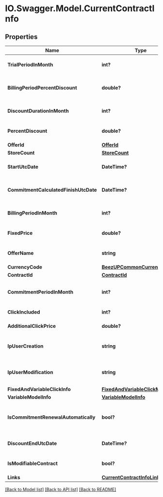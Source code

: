 # IO.Swagger.Model.CurrentContractInfo
## Properties

Name | Type | Description | Notes
------------ | ------------- | ------------- | -------------
**TrialPeriodInMonth** | **int?** | The trial period in month | [optional] 
**BillingPeriodPercentDiscount** | **double?** | The percent discount related to the billing period | [optional] 
**DiscountDurationInMonth** | **int?** | The discount duration in month | [optional] 
**PercentDiscount** | **double?** | The percent of the discount | [optional] 
**OfferId** | [**OfferId**](OfferId.md) |  | [optional] 
**StoreCount** | [**StoreCount**](StoreCount.md) |  | [optional] 
**StartUtcDate** | **DateTime?** | The start date of your contract | [optional] 
**CommitmentCalculatedFinishUtcDate** | **DateTime?** | The calculated end date of commitment | [optional] 
**BillingPeriodInMonth** | **int?** | The billing period in month | [optional] 
**FixedPrice** | **double?** | The fixed price of your contract | [optional] 
**OfferName** | **string** | The offer name based on /offers | [optional] 
**CurrencyCode** | [**BeezUPCommonCurrencyCode**](BeezUPCommonCurrencyCode.md) |  | [optional] 
**ContractId** | [**ContractId**](ContractId.md) |  | [optional] 
**CommitmentPeriodInMonth** | **int?** | The commitment period in month | [optional] 
**ClickIncluded** | **int?** | The click included | [optional] 
**AdditionalClickPrice** | **double?** | Additional click price | [optional] 
**IpUserCreation** | **string** | The IP of the user who creates the contract | [optional] 
**IpUserModification** | **string** | The IP of the user who modified the contract | [optional] 
**FixedAndVariableClickInfo** | [**FixedAndVariableClickModelInfo**](FixedAndVariableClickModelInfo.md) |  | [optional] 
**VariableModelInfo** | [**VariableModelInfo**](VariableModelInfo.md) |  | [optional] 
**IsCommitmentRenewalAutomatically** | **bool?** | Is commitment is automatically renewed | [optional] 
**DiscountEndUtcDate** | **DateTime?** | The end of your discount | [optional] 
**IsModifiableContract** | **bool?** | Is the contract is modifiable ? | [optional] 
**Links** | [**CurrentContractInfoLinks**](CurrentContractInfoLinks.md) |  | 

[[Back to Model list]](../README.md#documentation-for-models) [[Back to API list]](../README.md#documentation-for-api-endpoints) [[Back to README]](../README.md)

